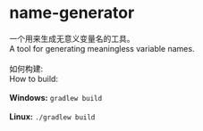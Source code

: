 # name-generator
 一个用来生成无意义变量名的工具。
 <br>
 A tool for generating meaningless variable names.
 <br><br>
 如何构建:
 <br>
 How to build:
 <br><br>
 **Windows:** `gradlew build`
 <br><br>
 **Linux:** `./gradlew build`
 <br><br>
